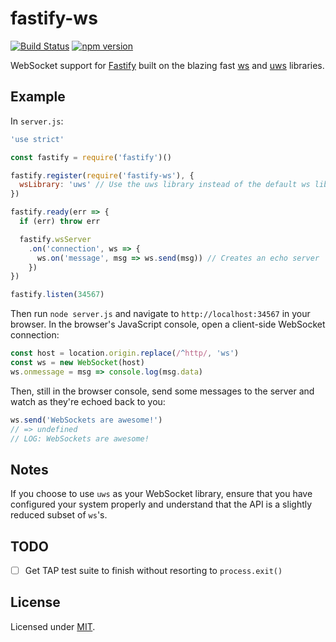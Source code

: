# fastify-ws

[![Build Status](https://travis-ci.org/gj/fastify-ws.svg?branch=master)](https://travis-ci.org/gj/fastify-ws) [![npm version](https://badge.fury.io/js/fastify-ws.svg)](https://www.npmjs.com/package/fastify-ws)

WebSocket support for [Fastify](https://github.com/fastify/fastify) built on the blazing fast [ws](http://npm.im/ws) and [uws](http://npm.im/uws) libraries.

## Example
In `server.js`:
```js
'use strict'

const fastify = require('fastify')()

fastify.register(require('fastify-ws'), {
  wsLibrary: 'uws' // Use the uws library instead of the default ws library
})

fastify.ready(err => {
  if (err) throw err

  fastify.wsServer
    .on('connection', ws => {
      ws.on('message', msg => ws.send(msg)) // Creates an echo server
    })
})

fastify.listen(34567)
```

Then run `node server.js` and navigate to `http://localhost:34567` in your browser. In the browser's JavaScript console, open a client-side WebSocket connection:
```js
const host = location.origin.replace(/^http/, 'ws')
const ws = new WebSocket(host)
ws.onmessage = msg => console.log(msg.data)
```

Then, still in the browser console, send some messages to the server and watch as they're echoed back to you:
```js
ws.send('WebSockets are awesome!')
// => undefined
// LOG: WebSockets are awesome!
```

## Notes
If you choose to use `uws` as your WebSocket library, ensure that you have configured your system properly and understand that the API is a slightly reduced subset of `ws`'s.

## TODO

* [ ] Get TAP test suite to finish without resorting to `process.exit()`

## License

Licensed under [MIT](./LICENSE).
